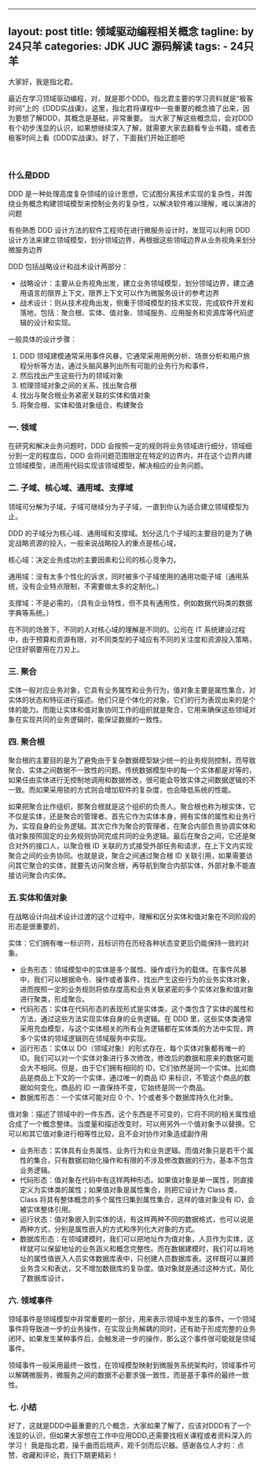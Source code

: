
---
layout: post
title:  领域驱动编程相关概念
tagline: by 24只羊
categories: JDK JUC 源码解读
tags: 
    - 24只羊
---

大家好，我是指北君。

最近在学习领域驱动编程，对，就是那个DDD。指北君主要的学习资料就是“极客时间”上的《DDD实战课》，这里，指北君将课程中一些重要的概念摘了出来，因为要想了解DDD，其概念是基础，非常重要。
当大家了解这些概念后，会对DDD有个初步浅显的认识，如果想继续深入了解，就需要大家去翻看专业书籍，或者去极客时间上看《DDD实战课》。好了，下面我们开始正题吧


<!--more-->

<br/>




### 什么是DDD

DDD 是一种处理高度复杂领域的设计思想，它试图分离技术实现的复杂性，并围绕业务概念构建领域模型来控制业务的复杂性，以解决软件难以理解，难以演进的问题

有些熟悉 DDD 设计方法的软件工程师在进行微服务设计时，发现可以利用 DDD 设计方法来建立领域模型，划分领域边界，再根据这些领域边界从业务视角来划分微服务边界



DDD 包括战略设计和战术设计两部分：

- 战略设计：主要从业务视角出发，建立业务领域模型，划分领域边界，建立通用语言的限界上下文，限界上下文可以作为微服务设计的参考边界
- 战术设计：则从技术视角出发，侧重于领域模型的技术实现，完成软件开发和落地，包括：聚合根、实体、值对象、领域服务、应用服务和资源库等代码逻辑的设计和实现。



一般具体的设计步骤：

1. DDD 领域建模通常采用事件风暴，它通常采用用例分析、场景分析和用户旅程分析等方法，通过头脑风暴列出所有可能的业务行为和事件，
2. 然后找出产生这些行为的领域对象
3. 梳理领域对象之间的关系，找出聚合根
4. 找出与聚合根业务紧密关联的实体和值对象
5. 将聚合根、实体和值对象组合，构建聚合





### 一. 领域

在研究和解决业务问题时，DDD 会按照一定的规则将业务领域进行细分，领域细分到一定的程度后，DDD 会将问题范围限定在特定的边界内，并在这个边界内建立领域模型，进而用代码实现该领域模型，解决相应的业务问题。



### 二. 子域、核心域、通用域、支撑域

领域可分解为子域，子域可继续分为子子域，一直到你认为适合建立领域模型为止。

DDD 的子域分为核心域、通用域和支撑域。划分这几个子域的主要目的是为了确定战略资源的投入，一般来说战略投入的重点是核心域，

核心域：决定业务成功的主要因素和公司的核心竞争力。

通用域：没有太多个性化的诉求，同时被多个子域使用的通用功能子域（通用系统，没有企业特点限制，不需要做太多的定制化。）

支撑域：不是必需的，（具有企业特性，但不具有通用性，例如数据代码类的数据字典等系统。）

在不同的场景下，不同的人对核心域的理解是不同的。公司在 IT 系统建设过程中，由于预算和资源有限，对不同类型的子域应有不同的关注度和资源投入策略，记住好钢要用在刀刃上。



### 三. 聚合

实体一般对应业务对象，它具有业务属性和业务行为，值对象主要是属性集合，对实体的状态和特征进行描述。他们只是个体化的对象，它们的行为表现出来的是个体的能力。而能让实体和值对象协同工作的组织就是聚合，它用来确保这些领域对象在实现共同的业务逻辑时，能保证数据的一致性。



### 四. 聚合根

聚合根的主要目的是为了避免由于复杂数据模型缺少统一的业务规则控制，而导致聚合、实体之间数据不一致性的问题。传统数据模型中的每一个实体都是对等的，如果任由实体进行无控制地调用和数据修改，很可能会导致实体之间数据逻辑的不一致。而如果采用锁的方式则会增加软件的复杂度，也会降低系统的性能。

如果把聚合比作组织，那聚合根就是这个组织的负责人。聚合根也称为根实体，它不仅是实体，还是聚合的管理者。首先它作为实体本身，拥有实体的属性和业务行为，实现自身的业务逻辑。其次它作为聚合的管理者，在聚合内部负责协调实体和值对象按照固定的业务规则协同完成共同的业务逻辑。最后在聚合之间，它还是聚合对外的接口人，以聚合根 ID 关联的方式接受外部任务和请求，在上下文内实现聚合之间的业务协同。也就是说，聚合之间通过聚合根 ID 关联引用，如果需要访问其它聚合的实体，就要先访问聚合根，再导航到聚合内部实体，外部对象不能直接访问聚合内实体。



### 五.实体和值对象

在战略设计向战术设计过渡的这个过程中，理解和区分实体和值对象在不同阶段的形态是很重要的，

实体：它们拥有唯一标识符，且标识符在历经各种状态变更后仍能保持一致的对象。

- 业务形态：领域模型中的实体是多个属性、操作或行为的载体。在事件风暴中，我们可以根据命令、操作或者事件，找出产生这些行为的业务实体对象，进而按照一定的业务规则将依存度高和业务关联紧密的多个实体对象和值对象进行聚类，形成聚合。
- 代码形态：实体在代码形态的表现形式是实体类，这个类包含了实体的属性和方法，通过这些方法实现实体自身的业务逻辑。在 DDD 里，这些实体类通常采用充血模型，与这个实体相关的所有业务逻辑都在实体类的方法中实现，跨多个实体的领域逻辑则在领域服务中实现。
- 运行形态：实体以 DO（领域对象）的形式存在，每个实体对象都有唯一的 ID。我们可以对一个实体对象进行多次修改，修改后的数据和原来的数据可能会大不相同。但是，由于它们拥有相同的 ID，它们依然是同一个实体。比如商品是商品上下文的一个实体，通过唯一的商品 ID 来标识，不管这个商品的数据如何变化，商品的 ID 一直保持不变，它始终是同一个商品。
- 数据库形态：一个实体可能对应 0 个、1个或者多个数据库持久化对象。



值对象：描述了领域中的一件东西，这个东西是不可变的，它将不同的相关属性组合成了一个概念整体。当度量和描述改变时，可以用另外一个值对象予以替换。它可以和其它值对象进行相等性比较，且不会对协作对象造成副作用

- 业务形态：实体具有业务属性、业务行为和业务逻辑。而值对象只是若干个属性的集合，只有数据初始化操作和有限的不涉及修改数据的行为，基本不包含业务逻辑。
- 代码形态：值对象在代码中有这样两种形态。如果值对象是单一属性，则直接定义为实体类的属性；如果值对象是属性集合，则把它设计为 Class 类，Class 将具有整体概念的多个属性归集到属性集合，这样的值对象没有 ID，会被实体整体引用。
- 运行状态：值对象嵌入到实体的话，有这样两种不同的数据格式，也可以说是两种方式，分别是属性嵌入的方式和序列化大对象的方式。
- 数据库形态：在领域建模时，我们可以把地址作为值对象，人员作为实体，这样就可以保留地址的业务涵义和概念完整性。而在数据建模时，我们可以将地址的属性值嵌入人员实体数据库表中，只创建人员数据库表。这样既可以兼顾业务含义和表达，又不增加数据库的复杂度。值对象就是通过这种方式，简化了数据库设计，



### 六. 领域事件

领域事件是领域模型中非常重要的一部分，用来表示领域中发生的事件。一个领域事件将导致进一步的业务操作，在实现业务解耦的同时，还有助于形成完整的业务闭环。如果发生某种事件后，会触发进一步的操作，那么这个事件很可能就是领域事件。

领域事件一般采用最终一致性，在领域模型映射到微服务系统架构时，领域事件可以解耦微服务，微服务之间的数据不必要求强一致性，而是基于事件的最终一致性。


### 七. 小结

好了，这就是DDD中最重要的几个概念，大家如果了解了，应该对DDD有了一个浅显的认识，但如果大家想在工作中应用DDD,还需要找相关课程或者资料深入的学习！
我是指北君，操千曲而后晓声，观千剑而后识器。感谢各位人才的：点赞、收藏和评论，我们下期更精彩！






